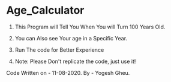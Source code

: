 # Age_Calculator
1. This Program will Tell You When You will Turn 100 Years Old.
2. You can Also see Your age in a Specific Year.
3. Run The code for Better Experience

4. Note: Please Don't replicate the code, just use it!

Code Written on - 11-08-2020. 
By - Yogesh Gheu.
